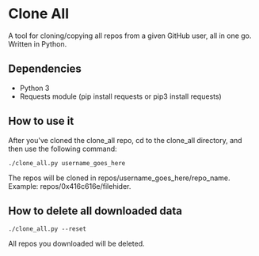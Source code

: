 # Clone All

A tool for cloning/copying all repos from a given GitHub user, all in one go. Written in Python.

## Dependencies

- Python 3
- Requests module (pip install requests or pip3 install requests)

## How to use it

After you've cloned the clone_all repo, cd to the clone_all directory, and then use the following command:

```
./clone_all.py username_goes_here
```

The repos will be cloned in repos/username_goes_here/repo_name. Example: repos/0x416c616e/filehider.

## How to delete all downloaded data

```
./clone_all.py --reset
```

All repos you downloaded will be deleted.
